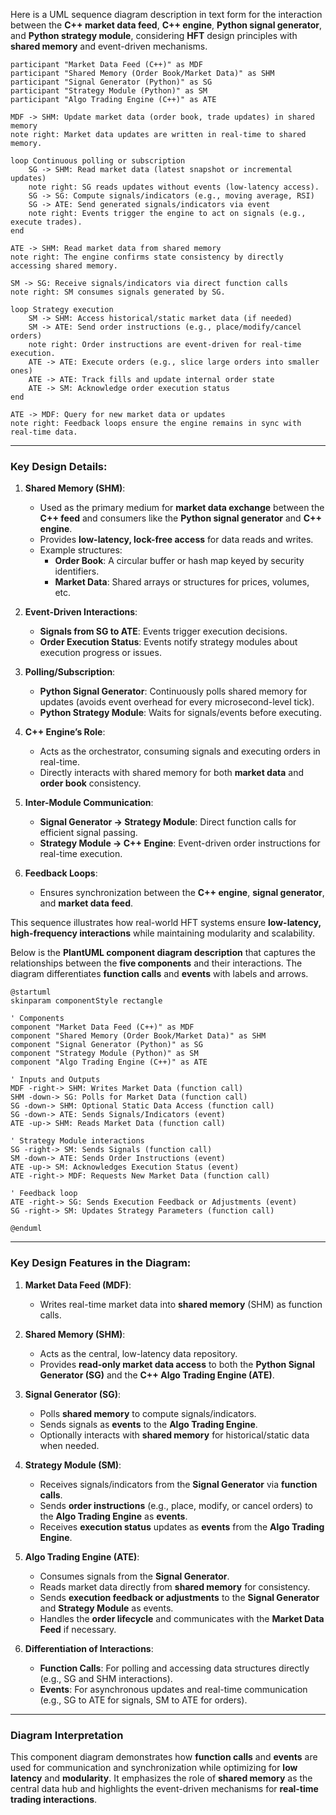Here is a UML sequence diagram description in text form for the interaction between the **C++ market data feed**, **C++ engine**, **Python signal generator**, and **Python strategy module**, considering **HFT** design principles with **shared memory** and event-driven mechanisms.

```plaintext
participant "Market Data Feed (C++)" as MDF
participant "Shared Memory (Order Book/Market Data)" as SHM
participant "Signal Generator (Python)" as SG
participant "Strategy Module (Python)" as SM
participant "Algo Trading Engine (C++)" as ATE

MDF -> SHM: Update market data (order book, trade updates) in shared memory
note right: Market data updates are written in real-time to shared memory.

loop Continuous polling or subscription
    SG -> SHM: Read market data (latest snapshot or incremental updates)
    note right: SG reads updates without events (low-latency access).
    SG -> SG: Compute signals/indicators (e.g., moving average, RSI)
    SG -> ATE: Send generated signals/indicators via event
    note right: Events trigger the engine to act on signals (e.g., execute trades).
end

ATE -> SHM: Read market data from shared memory
note right: The engine confirms state consistency by directly accessing shared memory.

SM -> SG: Receive signals/indicators via direct function calls
note right: SM consumes signals generated by SG.

loop Strategy execution
    SM -> SHM: Access historical/static market data (if needed)
    SM -> ATE: Send order instructions (e.g., place/modify/cancel orders)
    note right: Order instructions are event-driven for real-time execution.
    ATE -> ATE: Execute orders (e.g., slice large orders into smaller ones)
    ATE -> ATE: Track fills and update internal order state
    ATE -> SM: Acknowledge order execution status
end

ATE -> MDF: Query for new market data or updates
note right: Feedback loops ensure the engine remains in sync with real-time data.
```

---

### Key Design Details:

1. **Shared Memory (SHM)**:
   - Used as the primary medium for **market data exchange** between the **C++ feed** and consumers like the **Python signal generator** and **C++ engine**.
   - Provides **low-latency, lock-free access** for data reads and writes.
   - Example structures: 
     - **Order Book**: A circular buffer or hash map keyed by security identifiers.
     - **Market Data**: Shared arrays or structures for prices, volumes, etc.

2. **Event-Driven Interactions**:
   - **Signals from SG to ATE**: Events trigger execution decisions.
   - **Order Execution Status**: Events notify strategy modules about execution progress or issues.

3. **Polling/Subscription**:
   - **Python Signal Generator**: Continuously polls shared memory for updates (avoids event overhead for every microsecond-level tick).
   - **Python Strategy Module**: Waits for signals/events before executing.

4. **C++ Engine’s Role**:
   - Acts as the orchestrator, consuming signals and executing orders in real-time.
   - Directly interacts with shared memory for both **market data** and **order book** consistency.

5. **Inter-Module Communication**:
   - **Signal Generator -> Strategy Module**: Direct function calls for efficient signal passing.
   - **Strategy Module -> C++ Engine**: Event-driven order instructions for real-time execution.

6. **Feedback Loops**:
   - Ensures synchronization between the **C++ engine**, **signal generator**, and **market data feed**. 

This sequence illustrates how real-world HFT systems ensure **low-latency, high-frequency interactions** while maintaining modularity and scalability.



Below is the **PlantUML component diagram description** that captures the relationships between the **five components** and their interactions. The diagram differentiates **function calls** and **events** with labels and arrows.

```plaintext
@startuml
skinparam componentStyle rectangle

' Components
component "Market Data Feed (C++)" as MDF
component "Shared Memory (Order Book/Market Data)" as SHM
component "Signal Generator (Python)" as SG
component "Strategy Module (Python)" as SM
component "Algo Trading Engine (C++)" as ATE

' Inputs and Outputs
MDF -right-> SHM: Writes Market Data (function call)
SHM -down-> SG: Polls for Market Data (function call)
SG -down-> SHM: Optional Static Data Access (function call)
SG -down-> ATE: Sends Signals/Indicators (event)
ATE -up-> SHM: Reads Market Data (function call)

' Strategy Module interactions
SG -right-> SM: Sends Signals (function call)
SM -down-> ATE: Sends Order Instructions (event)
ATE -up-> SM: Acknowledges Execution Status (event)
ATE -right-> MDF: Requests New Market Data (function call)

' Feedback loop
ATE -right-> SG: Sends Execution Feedback or Adjustments (event)
SG -right-> SM: Updates Strategy Parameters (function call)

@enduml
```

---

### Key Design Features in the Diagram:

1. **Market Data Feed (MDF)**:
   - Writes real-time market data into **shared memory** (SHM) as function calls.

2. **Shared Memory (SHM)**:
   - Acts as the central, low-latency data repository.
   - Provides **read-only market data access** to both the **Python Signal Generator (SG)** and the **C++ Algo Trading Engine (ATE)**.

3. **Signal Generator (SG)**:
   - Polls **shared memory** to compute signals/indicators.
   - Sends signals as **events** to the **Algo Trading Engine**.
   - Optionally interacts with **shared memory** for historical/static data when needed.

4. **Strategy Module (SM)**:
   - Receives signals/indicators from the **Signal Generator** via **function calls**.
   - Sends **order instructions** (e.g., place, modify, or cancel orders) to the **Algo Trading Engine** as **events**.
   - Receives **execution status** updates as **events** from the **Algo Trading Engine**.

5. **Algo Trading Engine (ATE)**:
   - Consumes signals from the **Signal Generator**.
   - Reads market data directly from **shared memory** for consistency.
   - Sends **execution feedback or adjustments** to the **Signal Generator** and **Strategy Module** as events.
   - Handles the **order lifecycle** and communicates with the **Market Data Feed** if necessary.

6. **Differentiation of Interactions**:
   - **Function Calls**: For polling and accessing data structures directly (e.g., SG and SHM interactions).
   - **Events**: For asynchronous updates and real-time communication (e.g., SG to ATE for signals, SM to ATE for orders).

---

### Diagram Interpretation
This component diagram demonstrates how **function calls** and **events** are used for communication and synchronization while optimizing for **low latency** and **modularity**. It emphasizes the role of **shared memory** as the central data hub and highlights the event-driven mechanisms for **real-time trading interactions**.
